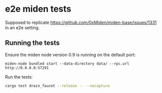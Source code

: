 # e2e miden tests

Supposed to replicate https://github.com/0xMiden/miden-base/issues/1331 in an e2e setting.

## Running the tests

Ensure the miden node version 0.9 is running on the default port:
```
miden-node bundled start --data-directory data/ --rpc.url http://0.0.0.0:57291
```

Run the tests:

```bash
cargo test drain_faucet --release -- --nocapture
```
